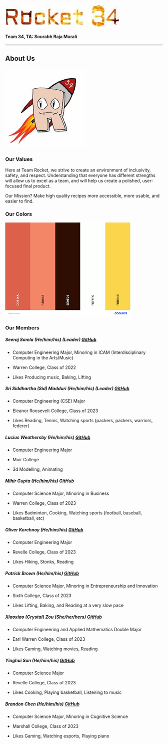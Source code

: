 ![Rockie the Rocket! Team 34's Mascot](/admin/images/name-logo.jpg)

#### Team 34, TA: Sourabh Raja Murali

---
## About Us
![Rockie the Rocket! Team 34's Mascot](/admin/images/logo256x256.jpg)
### Our Values
Here at Team Rocket, we strive to create an environment of inclusivity, safety, and respect. Understanding that everyone has different strengths will allow us to excel as a team, and will help us create a polished, user-focused final product.

Our Mission? Make high quality recipes more accessible, more usable, and easier to find.

### Our Colors
![Colors](/admin/images/team-colors.png)

### Our Members

##### Seeraj Somla (He/him/his) (Leader) [GitHub](https://github.com/srjsml)

- Computer Engineering Major, Minoring in ICAM (Interdisciplinary Computing in the Arts/Music)

- Warren College, Class of 2022

- Likes Producing music, Baking, Lifting

##### Sri Siddhartha (Sid) Madduri (He/him/his) (Leader) [GitHub](https://github.com/smadduri001)

- Computer Engineering (CSE) Major

- Eleanor Roosevelt College, Class of 2023

- Likes Reading, Tennis, Watching sports (packers, packers, warriors, federer)

##### Lucius Weathersby (He/him/his) [GitHub](https://github.com/)

- Computer Engineering Major

- Muir College

- 3d Modelling, Animating

##### Mihir Gupta (He/him/his) [GitHub](https://github.com/gmihir)

- Computer Science Major, Minoring in Business

- Warren College, Class of 2023

- Likes Badminton, Cooking, Watching sports (football, baseball, basketball, etc)

##### Oliver Korchnoy (He/him/his) [GitHub](https://github.com/Oliverkor10)

- Computer Engineering Major

- Revelle College, Class of 2023

- Likes Hiking, Stonks, Reading

##### Patrick Brown (He/him/his) [GitHub](https://github.com/PatrickBrown1)

- Computer Science Major, Minoring in Entrepreneurship and Innovation

- Sixth College, Class of 2023

- Likes Lifting, Baking, and Reading at a very slow pace

##### Xiaoxiao (Crystal) Zou (She/her/hers) [GitHub](https://github.com/Cryszzz)

- Computer Engineering and Applied Mathematics Double Major

- Earl Warren College, Class of 2023

- Likes Gaming, Watching movies, Reading

##### Yinghui Sun (He/him/his) [GitHub](https://github.com/inhui8)

- Computer Science Major

- Revelle College, Class of 2023

- Likes Cooking, Playing basketball, Listening to music

##### Brandon Chen (He/him/his) [GitHub](https://github.com/BrandonC9)

- Computer Science Major, Minoring in Cognitive Science

- Marshall College, Class of 2023

- Likes Gaming, Watching esports, Playing piano
